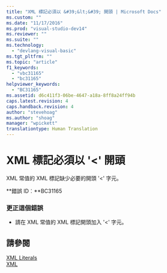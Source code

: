 ```yaml
---
title: "XML 標記必須以 &#39;&lt;&#39; 開頭 | Microsoft Docs"
ms.custom: ""
ms.date: "11/17/2016"
ms.prod: "visual-studio-dev14"
ms.reviewer: ""
ms.suite: ""
ms.technology: 
  - "devlang-visual-basic"
ms.tgt_pltfrm: ""
ms.topic: "article"
f1_keywords: 
  - "vbc31165"
  - "bc31165"
helpviewer_keywords: 
  - "BC31165"
ms.assetid: d6c411f3-06be-4647-a18a-8ff8a24ff94b
caps.latest.revision: 4
caps.handback.revision: 4
author: "stevehoag"
ms.author: "shoag"
manager: "wpickett"
translationtype: Human Translation
---
```

# XML 標記必須以 &#39;&lt;&#39; 開頭
XML 常值的 XML 標記缺少必要的開頭 '\<' 字元。  
  
 **錯誤 ID︰**BC31165  
  
### 更正這個錯誤  
  
-   請在 XML 常值的 XML 標記開頭加入 '\<' 字元。  
  
## 請參閱  
 [XML Literals](../../visual-basic/language-reference/xml-literals/index.md)   
 [XML](../../visual-basic/programming-guide/language-features/xml/index.md)